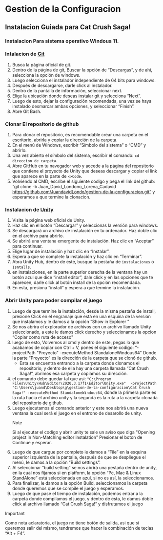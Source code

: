 # Gestion de la Configuracion
## Instalacion Guiada para Cat Crush Saga!
### Instalacion Para sistema operativo **Windous 11**. 
### Intalacion de [Git](https://github.com/JuandavidLondo/gestion-de-la-configuracion/wiki/Git)
1. Busca la página oficial de git.
1. Dentro de la página de git, Buscar la opción de “Descargas”, y de ahi, selecciona la opción de windows. 
1. Luego selecciona el instalador independiente de 64 bits para windows.
1. Después de descargarse, darle click al instalador.
1. Dentro de la pantalla de información, seleccionar next.
1. Elige la ubicación donde deseas instalar git y selecciona “Next”.
1. Luego de esto, dejar la configuración recomendada, una vez se haya instalado desmarcar ambas opciones, y seleccionar “Finish”.
1. Abre Git Bash.
### Clonar El repositorio de github
1. Para clonar el repositorio, es recomendable crear una carpeta en el escritorio, abrirla y copiar la dirección de la carpeta.
1. En el menú de Windows, escribir “Símbolo del sistema” o “CMD” y abrirlo.
1. Una vez abierto el símbolo del sistema, escribir el comando: `cd direccion_de_carpeta`.
1. Abre GitHub en tu navegador web y accede a la página del repositorio que contiene el proyecto de Unity que deseas descargar y copiar el link que aparece en la parte de `<>Code`.
1. Volviendo al CMD, escribe el siguiente codigo y pega el link del github: “git clone -b Juan_David_Londono_Lorena_Cadavid https://github.com/JuandavidLondo/gestion-de-la-configuracion.git” y esperamos a que termine la clonacion.
### Instalacion de [Unity](https://github.com/JuandavidLondo/gestion-de-la-configuracion/wiki/Unity)
1. Visita la página web oficial de Unity.
1. Haz clic en el botón “Descargar” y seleccionas la versión para windows.
1. Se descargará un archivo de instalación en tu ordenador. Haz doble clic en el archivo para abrirlo.
1. Se abrirá una ventana emergente de instalación. Haz clic en “Aceptar” para continuar.
1. Elige lugar de instalación y haz clic en “Instalar”.
1. Espera a que se complete la instalación y haz clic en “Terminar”.
1. Abra Unity Hub, dentro de este, busque la pestaña de `instalaciones` o `Isntalls`.
1. en instalaciones, en la parte superior derecha de la ventana hay un botón azul que dice “install editor”, dale click y en las opciones que te aparecen, darle click al botón install de la opción recomendada.
1. En esta, presiona “install” y espera a que termine la instalación.
### Abrir Unity para poder compilar el juego
1. Luego de que termine la instalación, desde la misma pestaña de install, presione Click en el engranaje  que está en una esquina de la versión que instalamos y le damos a la opción “Show in Explorer ”
1. Se nos abrira el explorador de archivos con un archivo llamado Unity seleccionado, a este le damos click derecho y seleccionamos la opcion “Copiar como ruta de acceso"
1. luego de esto, Volvemos al cmd  y dentro de este, pegas lo que acabamos de copiar con Ctrl + V, pones el siguiente codigo: “-projectPath "Proyecto" -executeMethod StandaloneWindous64" Donde la parte 
   “Proyecto” es la dirección de la carpeta que se clonó de github.
   - Esta se encuentra entrando a la carpeta donde clonamos el repositorio, y dentro de ella hay una carpeta llamada “Cat Crush Saga!”, abrimos esa carpeta y copiamos su dirección.
4. el comando debe quedar tal que asi: `"C:\Program Files\Unity\Hub\Editor\2020.3.17f1\Editor\Unity.exe"  -projectPath "C:\Users\juand\Desktop\g\gestion-de-la-configuracion\Cat Crush Saga!" -executeMethod StandaloneWindous64`, donde la primera parte es la ruta hacia el archivo unity y la segunda es la ruta a la carpeta clonada del repositorio de github.
5. Luego ejecutamos el comando anterior y este nos abrirá una nueva ventana la cual será el juego en el entrono de desarollo de unity.
   > [!NOTE]
   > Si al ejecutar el codigo y abrir unity te sale un aviso que diga "Opening project in  Non-Matching editor instalation" Presionar el boton de Continue y esperar.
6. Luego de que cargue por completo le damos a “File” en la esquina superior izquierda de la pantalla, después de que se despliegue  el menú, le damos a la opción “Build settings”.
7. Al seleccionar “build setting” se nos abrirá una pestaña dentro de unity, en la cual nos fijamos si en platform, la opción “Pc, Mac & Linux StandAlone” está seleccionada en azul, si no es así, la seleccionamos.
1. Para finalizar, le damos a la opción Build, seleccionamos la carpeta donde queremos que se compile el juego y esperamos.
1. Luego de que pase el tiempo de instalación, podemos entrar a la carpeta donde compilamos el juego, y dentro de esta, le damos doble click al archivo llamado “Cat Crush Saga!” y disfrutamos el juego
> [!IMPORTANT]
> Como nota aclaratoria, el juego no tiene botón de salida, asi que si queremos salir del mismo, tendremos que hacer la combinación de teclas “Alt + F4”.


